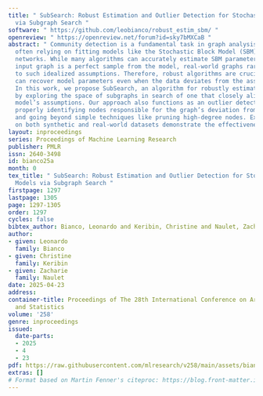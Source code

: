 ```yaml
---
title: " SubSearch: Robust Estimation and Outlier Detection for Stochastic Block Models
  via Subgraph Search "
software: " https://github.com/leobianco/robust_estim_sbm/ "
openreview: " https://openreview.net/forum?id=sky7bMXCaB "
abstract: " Community detection is a fundamental task in graph analysis, with methods
  often relying on fitting models like the Stochastic Block Model (SBM) to observed
  networks. While many algorithms can accurately estimate SBM parameters when the
  input graph is a perfect sample from the model, real-world graphs rarely conform
  to such idealized assumptions. Therefore, robust algorithms are crucial—ones that
  can recover model parameters even when the data deviates from the assumed distribution.
  In this work, we propose SubSearch, an algorithm for robustly estimating SBM parameters
  by exploring the space of subgraphs in search of one that closely aligns with the
  model’s assumptions. Our approach also functions as an outlier detection method,
  properly identifying nodes responsible for the graph’s deviation from the model
  and going beyond simple techniques like pruning high-degree nodes. Extensive experiments
  on both synthetic and real-world datasets demonstrate the effectiveness of our method. "
layout: inproceedings
series: Proceedings of Machine Learning Research
publisher: PMLR
issn: 2640-3498
id: bianco25a
month: 0
tex_title: " SubSearch: Robust Estimation and Outlier Detection for Stochastic Block
  Models via Subgraph Search "
firstpage: 1297
lastpage: 1305
page: 1297-1305
order: 1297
cycles: false
bibtex_author: Bianco, Leonardo and Keribin, Christine and Naulet, Zacharie
author:
- given: Leonardo
  family: Bianco
- given: Christine
  family: Keribin
- given: Zacharie
  family: Naulet
date: 2025-04-23
address:
container-title: Proceedings of The 28th International Conference on Artificial Intelligence
  and Statistics
volume: '258'
genre: inproceedings
issued:
  date-parts:
  - 2025
  - 4
  - 23
pdf: https://raw.githubusercontent.com/mlresearch/v258/main/assets/bianco25a/bianco25a.pdf
extras: []
# Format based on Martin Fenner's citeproc: https://blog.front-matter.io/posts/citeproc-yaml-for-bibliographies/
---
```

